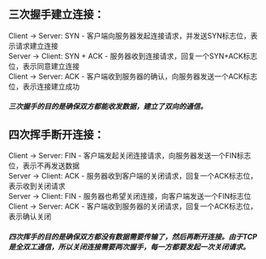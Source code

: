## 三次握手建立连接：

Client -> Server: SYN - 客户端向服务器发起连接请求，并发送SYN标志位，表示请求建立连接  
Server -> Client: SYN + ACK - 服务器收到连接请求，回复一个SYN+ACK标志位，表示同意建立连接  
Client -> Server: ACK - 客户端收到服务器的确认，向服务器发送一个ACK标志位，表示连接建立成功  

##### 三次握手的目的是确保双方都能收发数据，建立了双向的通信。

## 四次挥手断开连接：

Client -> Server: FIN - 客户端发起关闭连接请求，向服务器发送一个FIN标志位，表示不再发送数据  
Server -> Client: ACK - 服务器收到客户端的关闭请求，回复一个ACK标志位，表示收到关闭请求  
Server -> Client: FIN - 服务器也希望关闭连接，向客户端发送一个FIN标志位  
Client -> Server: ACK - 客户端收到服务器的关闭请求，回复一个ACK标志位，表示确认关闭  

##### 四次挥手的目的是确保双方都没有数据需要传输了，然后再断开连接。由于TCP是全双工通信，所以关闭连接需要两次握手，每一方都要发起一次关闭请求。